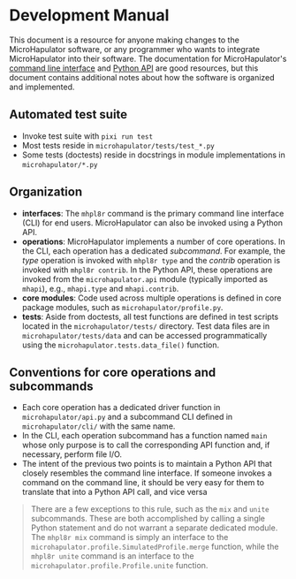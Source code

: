 # Development Manual

This document is a resource for anyone making changes to the MicroHapulator software, or any programmer who wants to integrate MicroHapulator into their software.
The documentation for MicroHapulator's [command line interface](cli.md) and [Python API](api.md) are good resources, but this document contains additional notes about how the software is organized and implemented.


## Automated test suite

- Invoke test suite with `pixi run test`
- Most tests reside in `microhapulator/tests/test_*.py`
- Some tests (doctests) reside in docstrings in module implementations in `microhapulator/*.py`


## Organization

- **interfaces**: The `mhpl8r` command is the primary command line interface (CLI) for end users.
  MicroHapulator can also be invoked using a Python API.
- **operations**: MicroHapulator implements a number of core operations.
  In the CLI, each operation has a dedicated *subcommand*.
  For example, the *type* operation is invoked with `mhpl8r type` and the *contrib* operation is invoked with `mhpl8r contrib`.
  In the Python API, these operations are invoked from the `microhapulator.api` module (typically imported as `mhapi`), e.g., `mhapi.type` and `mhapi.contrib`.
- **core modules**: Code used across multiple operations is defined in core package modules, such as `microhapulator/profile.py`.
- **tests**: Aside from doctests, all test functions are defined in test scripts located in the `microhapulator/tests/` directory.
  Test data files are in `microhapulator/tests/data` and can be accessed programmatically using the `microhapulator.tests.data_file()` function.


## Conventions for core operations and subcommands

- Each core operation has a dedicated driver function in `microhapulator/api.py` and a subcommand CLI defined in `microhapulator/cli/` with the same name.
- In the CLI, each operation subcommand has a function named `main` whose only purpose is to call the corresponding API function and, if necessary, perform file I/O.
- The intent of the previous two points is to maintain a Python API that closely resembles the command line interface.
  If someone invokes a command on the command line, it should be very easy for them to translate that into a Python API call, and vice versa

> There are a few exceptions to this rule, such as the `mix` and `unite` subcommands.
> These are both accomplished by calling a single Python statement and do not warrant a separate dedicated module.
> The `mhpl8r mix` command is simply an interface to the `microhapulator.profile.SimulatedProfile.merge` function, while the `mhpl8r unite` command is an interface to the `microhapulator.profile.Profile.unite` function.
